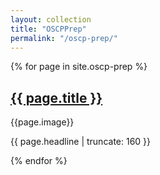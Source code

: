 ```yaml
---
layout: collection
title: "OSCPPrep"
permalink: "/oscp-prep/"
---
```


{% for page in site.oscp-prep %}

<a href="{{ page.url | prepend: site.baseurl }}">
  <h2>{{ page.title }}</h2>
</a>

{{page.image}}

<p class="post-excerpt">{{ page.headline | truncate: 160 }}</p>

{% endfor %} 

<!-- <ul>
  {% for page in site.oscp-prep %}
    <li>
      <a href="{{ page.url }}">{{ page.title }}</a>
      - {{ page.headline }}
    </li>
  {% endfor %}
</ul> -->